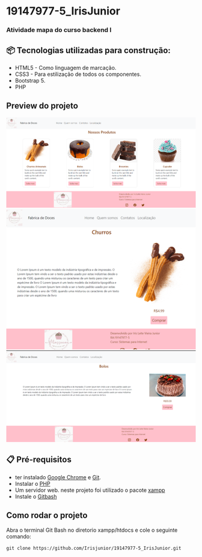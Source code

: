 # 19147977-5_IrisJunior

### Atividade mapa do curso backend I

## 📦 Tecnologias utilizadas para construção:
- HTML5 -  Como linguagem de marcação.
- CSS3  -  Para estilização de todos os componentes.
- Bootstrap 5.
- PHP
  
## Preview do projeto
![](preview/img1.png)
![](preview/img2.png)
![](preview/img3.png)


## 📋 Pré-requisitos
- ter instalado  [Google Chrome](https://www.google.com/intl/pt-BR/chrome) e [Git](https://git-scm.com/downloads).
- Instalar o [PHP](https://www.php.net/)
- Um servidor web. neste projeto foi utilizado o pacote [xampp](https://www.apachefriends.org/pt_br/index.html)
- Instale o [Gitbash](https://git-scm.com/downloads)

## Como rodar o projeto
Abra o terminal Git Bash no diretorio xampp/htdocs e cole o seguinte comando:
```
git clone https://github.com/Irisjunior/19147977-5_IrisJunior.git
```
